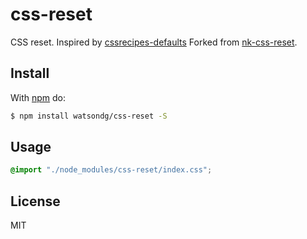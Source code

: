 # css-reset

CSS reset.
Inspired by [cssrecipes-defaults](https://github.com/cssrecipes/defaults)
Forked from [nk-css-reset](https://github.com/nk-components/css-reset).

## Install

With [npm](http://npmjs.org) do:

```bash
$ npm install watsondg/css-reset -S
```

## Usage

```css
@import "./node_modules/css-reset/index.css";
```

## License

MIT
